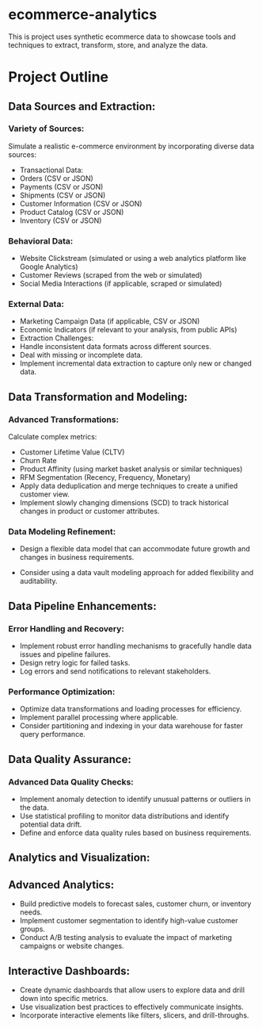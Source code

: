 # ecommerce-analytics
This is project uses synthetic ecommerce data to showcase tools and techniques to extract, transform, store, and analyze the data.


# Project Outline

## Data Sources and Extraction:

### Variety of Sources:
Simulate a realistic e-commerce environment by incorporating diverse data sources:
- Transactional Data:
- Orders (CSV or JSON)
- Payments (CSV or JSON)
- Shipments (CSV or JSON)
- Customer Information (CSV or JSON)
- Product Catalog (CSV or JSON)
- Inventory (CSV or JSON)


### Behavioral Data:
- Website Clickstream (simulated or using a web analytics platform like Google Analytics)
- Customer Reviews (scraped from the web or simulated)
- Social Media Interactions (if applicable, scraped or simulated)

### External Data:
- Marketing Campaign Data (if applicable, CSV or JSON)
- Economic Indicators (if relevant to your analysis, from public APIs)
- Extraction Challenges:
- Handle inconsistent data formats across different sources.
- Deal with missing or incomplete data.
- Implement incremental data extraction to capture only new or changed data.

## Data Transformation and Modeling:

### Advanced Transformations:

Calculate complex metrics:

- Customer Lifetime Value (CLTV)
- Churn Rate
- Product Affinity (using market basket analysis or similar techniques)
- RFM Segmentation (Recency, Frequency, Monetary)
- Apply data deduplication and merge techniques to create a unified customer view.
- Implement slowly changing dimensions (SCD) to track historical changes in product or  customer attributes.

### Data Modeling Refinement:

- Design a flexible data model that can accommodate future growth and changes in business requirements.

- Consider using a data vault modeling approach for added flexibility and auditability.

## Data Pipeline Enhancements:

### Error Handling and Recovery:
- Implement robust error handling mechanisms to gracefully handle data issues and pipeline failures.
- Design retry logic for failed tasks.
- Log errors and send notifications to relevant stakeholders.

### Performance Optimization:
- Optimize data transformations and loading processes for efficiency.
- Implement parallel processing where applicable.
- Consider partitioning and indexing in your data warehouse for faster query performance.


## Data Quality Assurance:

### Advanced Data Quality Checks:
- Implement anomaly detection to identify unusual patterns or outliers in the data.
-  Use statistical profiling to monitor data distributions and identify potential data drift.
- Define and enforce data quality rules based on business requirements.

## Analytics and Visualization:

## Advanced Analytics:
- Build predictive models to forecast sales, customer churn, or inventory needs.
- Implement customer segmentation to identify high-value customer groups.
- Conduct A/B testing analysis to evaluate the impact of marketing campaigns or website changes.

## Interactive Dashboards:
- Create dynamic dashboards that allow users to explore data and drill down into specific metrics.
- Use visualization best practices to effectively communicate insights.
- Incorporate interactive elements like filters, slicers, and drill-throughs.

